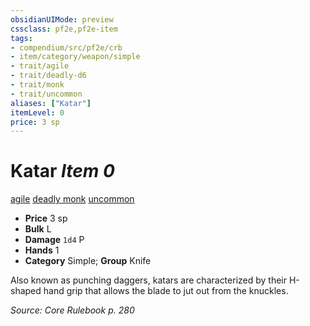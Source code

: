 ```yaml
---
obsidianUIMode: preview
cssclass: pf2e,pf2e-item
tags:
- compendium/src/pf2e/crb
- item/category/weapon/simple
- trait/agile
- trait/deadly-d6
- trait/monk
- trait/uncommon
aliases: ["Katar"]
itemLevel: 0
price: 3 sp
---
```

# Katar *Item 0*  
[agile](../../../rules/traits/agile.md)  [deadly <d6>](../../../rules/traits/deadly.md)  [monk](../../../rules/traits/monk.md)  [uncommon](../../../rules/traits/uncommon.md)  

- **Price** 3 sp
- **Bulk** L
- **Damage** `1d4` P
- **Hands** 1
- **Category** Simple; **Group** Knife 

Also known as punching daggers, katars are characterized by their H-shaped hand grip that allows the blade to jut out from the knuckles.

*Source: Core Rulebook p. 280*